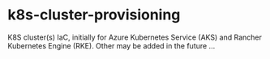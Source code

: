 # k8s-cluster-provisioning
K8S cluster(s) IaC, initially for Azure Kubernetes Service (AKS) and Rancher Kubernetes Engine (RKE). Other may be added in the future ...
